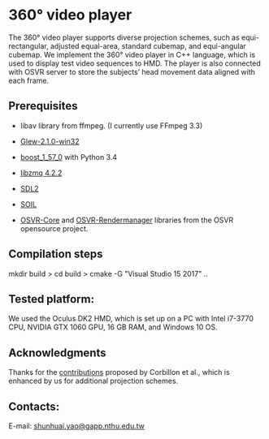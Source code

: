 360° video player
======

The 360° video player supports diverse projection schemes, such as equi-rectangular, adjusted equal-area, standard cubemap, and equi-angular cubemap. 
We implement the 360° video player in C++ language, which is used to display test video sequences to HMD.
The player is also connected with OSVR server to store the subjects’ head movement data aligned with each frame.

Prerequisites
---------------

- libav library from ffmpeg. (I currently use FFmpeg 3.3)

- [Glew-2.1.0-win32](https://sourceforge.net/projects/glew/files/glew/2.1.0/)

- [boost_1_57_0](https://www.boost.org/users/history/version_1_57_0.html) with Python 3.4

- [libzmq 4.2.2](https://github.com/zeromq/libzmq/releases)

- [SDL2](https://www.libsdl.org/download-2.0.php)

- [SOIL](https://github.com/kbranigan/Simple-OpenGL-Image-Library)

- [OSVR-Core](https://github.com/OSVR/OSVR-Core) and [OSVR-Rendermanager](https://github.com/sensics/OSVR-RenderManager)
libraries from the OSVR opensource project. 


Compilation steps
-----------------

mkdir build > cd build > cmake -G "Visual Studio 15 2017" ..

Tested platform:
----------------

We used the Oculus DK2 HMD, which is set up on a PC with Intel i7-3770 CPU, NVIDIA GTX
1060 GPU, 16 GB RAM, and Windows 10 OS.

Acknowledgments
----------------

Thanks for the [contributions](https://github.com/xmar/360Degree_Head_Movement_Dataset) proposed by Corbillon et al., which is enhanced by us for additional projection schemes.

Contacts:
---------
E-mail: shunhuai.yao@gapp.nthu.edu.tw
